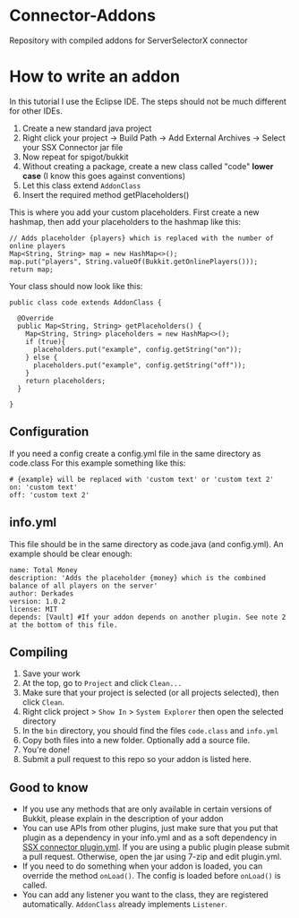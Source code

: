 # Connector-Addons
Repository with compiled addons for ServerSelectorX connector

# How to write an addon
In this tutorial I use the Eclipse IDE. The steps should not be much different for other IDEs.

1. Create a new standard java project
2. Right click your project -> Build Path -> Add External Archives -> Select your SSX Connector jar file
3. Now repeat for spigot/bukkit
4. Without creating a package, create a new class called "code" **lower case** (I know this goes against conventions)
5. Let this class extend `AddonClass`
6. Insert the required method getPlaceholders()

This is where you add your custom placeholders. First create a new hashmap, then add your placeholders to the hashmap like this:
```
// Adds placeholder {players} which is replaced with the number of online players
Map<String, String> map = new HashMap<>();
map.put("players", String.valueOf(Bukkit.getOnlinePlayers()));
return map;
```

Your class should now look like this:
```
public class code extends AddonClass {

  @Override
  public Map<String, String> getPlaceholders() {
    Map<String, String> placeholders = new HashMap<>();
    if (true){
      placeholders.put("example", config.getString("on"));
    } else {
      placeholders.put("example", config.getString("off"));
    }
    return placeholders;
  }

}
```
## Configuration
If you need a config create a config.yml file in the same directory as code.class
For this example something like this:
```
# {example} will be replaced with 'custom text' or 'custom text 2'
on: 'custom text'
off: 'custom text 2'
```

## info.yml
This file should be in the same directory as code.java (and config.yml). An example should be clear enough:
```
name: Total Money
description: 'Adds the placeholder {money} which is the combined balance of all players on the server'
author: Derkades
version: 1.0.2
license: MIT
depends: [Vault] #If your addon depends on another plugin. See note 2 at the bottom of this file.
```
## Compiling
1. Save your work
2. At the top, go to `Project` and click `Clean...`
3. Make sure that your project is selected (or all projects selected), then click `Clean`.
4. Right click project > `Show In` > `System Explorer` then open the selected directory
5. In the `bin` directory, you should find the files `code.class` and `info.yml`
6. Copy both files into a new folder. Optionally add a source file.
7. You're done!
8. Submit a pull request to this repo so your addon is listed here.
## Good to know
- If you use any methods that are only available in certain versions of Bukkit, please explain in the description of your addon
- You can use APIs from other plugins, just make sure that you put that plugin as a dependency in your info.yml and as a soft dependency in <a href="https://github.com/ServerSelectorX/ServerSelectorX-Connector/blob/master/resources/plugin.yml">SSX connector plugin.yml</a>. If you are using a public plugin please submit a pull request. Otherwise, open the jar using 7-zip and edit plugin.yml.
- If you need to do something when your addon is loaded, you can override the method `onLoad()`. The config is loaded before `onLoad()` is called.
- You can add any listener you want to the class, they are registered automatically. `AddonClass` already implements `Listener`.
